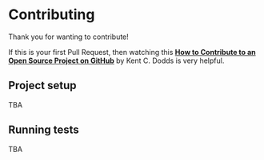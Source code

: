 # Contributing

Thank you for wanting to contribute!

If this is your first Pull Request, then watching this
[**How to Contribute to an Open Source Project on GitHub**](https://egghead.io/courses/how-to-contribute-to-an-open-source-project-on-github)
by Kent C. Dodds is very helpful.

## Project setup

TBA

## Running tests

TBA
